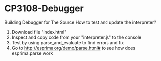 # CP3108-Debugger
Building Debugger for The Source
How to test and update the interpreter?
1. Download file "index.html"
2. Inspect and copy code from your "interpreter.js" to the console
3. Test by using parse_and_evaluate to find errors and fix
4. Go to http://esprima.org/demo/parse.html# to see how does esprima.parse work
